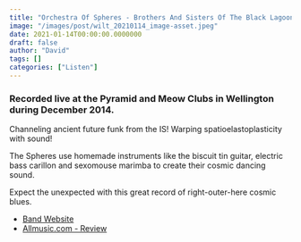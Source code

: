 ```yaml
---
title: "Orchestra Of Spheres - Brothers And Sisters Of The Black Lagoon (2016)"
image: "/images/post/wilt_20210114_image-asset.jpeg"
date: 2021-01-14T00:00:00.0000000
draft: false
author: "David"
tags: []
categories: ["Listen"]
---
```

### Recorded live at the Pyramid and Meow Clubs in Wellington during December 2014.

 Channeling ancient future funk from the IS! Warping spatioelastoplasticity with sound! 

 The Spheres use homemade instruments like the biscuit tin guitar, electric bass carillon and sexomouse marimba to create their cosmic dancing sound. 

 Expect the unexpected with this great record of right-outer-here cosmic blues.

-  [Band Website](http://www.orchestraofspheres.com)
-  [Allmusic.com - Review](https://www.allmusic.com/album/brothers-and-sisters-of-the-black-lagoon-mw0002936102)